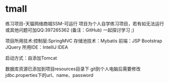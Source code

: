 # tmall
练习项目-天猫网络商城SSM-可运行
项目为个人自学练习项目，若有如无法运行或其他问题可加QQ:397265362 (备注：GitHub) 一起探讨学习 ;)

项目所用技术:控制层:SpringMVC  存储池技术：Mybatis 前端：JSP Bootstrap JQuery 
所用IDE：IntelliJ IDEA

启动方式：自添加Tomcat

数据库资源已添加到项目resources目录下
git到个人电脑后需要修改jdbc.properties下的url、name、password

